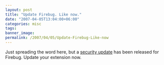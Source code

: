 ```yaml
---
layout: post
title: "Update Firebug. Like now."
date: "2007-04-05T13:04:00+06:00"
categories: misc 
tags: 
banner_image: 
permalink: /2007/04/05/Update-Firebug-Like-now
---
```


Just spreading the word here, but a <a href="http://www.getfirebug.com/blog/2007/04/04/security-update/">security update</a> has been released for Firebug. Update your extension now.